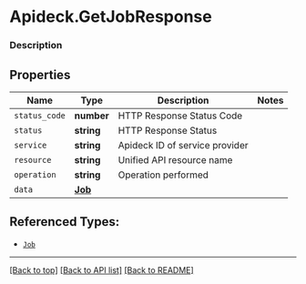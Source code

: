 # Apideck.GetJobResponse

### Description

## Properties
Name | Type | Description | Notes
------------ | ------------- | ------------- | -------------
`status_code` | **number** | HTTP Response Status Code | 
`status` | **string** | HTTP Response Status | 
`service` | **string** | Apideck ID of service provider | 
`resource` | **string** | Unified API resource name | 
`operation` | **string** | Operation performed | 
`data` | [**Job**](Job.md) |  | 





## Referenced Types:





* [`Job`](Job.md)

---

[[Back to top]](#) [[Back to API list]](../../../../README.md#documentation-for-api-endpoints) [[Back to README]](../../../../README.md)


